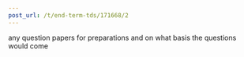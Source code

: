 ```yaml
---
post_url: /t/end-term-tds/171668/2
---
```

any question papers for preparations and on what basis the questions would come